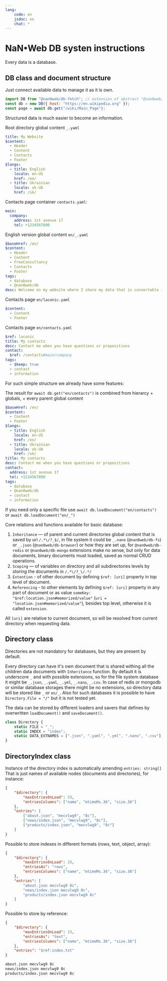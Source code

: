 ```yaml
---
lang:
	code: en
	jsdoc: en
	chat: *
---
```

# NaN•Web DB systen instructions

Every data is a database.

## DB class and document structure

Just connect available data to manage it as it is own.

```js
import DB from "@nan0web/db-fetch"; // extension of abstract "@nan0web/db"
const db = new DB({ host: "https://en.wikipedia.org" });
const page = await db.get("/wiki/Main_Page");
```

Structured data is much easier to become an information.

Root directory global content `_.yaml`

```yaml
title: My Website
$content:
  - Header
  - Content
  - Contacts
  - Footer
$langs:
  - title: English
    locale: en-US
    href: /en/
  - title: Ukrainian
    locale: uk-UA
    href: /uk/
```

Contacts page container `contacts.yaml`:

```yaml
main:
  company:
    address: 1st avenue 17
    tel: +1234567890
```

English version global content `en/_.yaml`

```yaml
$baseHref: /en/
$content:
  - Header
  - Content
  - FreeConsultancy
  - Contacts
  - Footer
tags:
  - database
  - @nan0web/db
desc: Welcome on my website where I share my data that is convertable into information
```

Contacts page `en/laconic.yaml`

```yaml
$content:
  - Content
  - Footer
```

Contacts page `en/contacts.yaml`

```yaml
$ref: laconic
title: My contacts
desc: Contact me when you have questions or propositions
contact:
  $ref: /contacts#main/company
tags:
  - $keep: true
  - contact
  - information
```

For such simple structure we already have some features:

The result for `await db.get("en/contacts")` is combined from hierarcy + globals, + every parent global content

```yaml
$baseHref: /en/
$content:
  - Content
  - Footer
$langs:
  - title: English
    locale: en-US
    href: /en/
  - title: Ukrainian
    locale: uk-UA
    href: /uk/
title: My contacts
desc: Contact me when you have questions or propositions
contact:
  address: 1st avenue 17
  tel: +1234567890
tags:
  - database
  - @nan0web/db
  - contact
  - information
```

If you need only a specific file use `await db.loadDocument("en/contacts")` or `await db.loadDocument("en/_")`

Core relations and functions available for basic database:

1. `Inheritance` — of parent and current directories global content that is saved by uri `/.*\/?_$/`, in file system it could be `_.nano` (`@nan0web/db-fs`) or `_.json` (`@nan0web/db-browser`) or how they are set up, for `@nan0web/db-redis` or `@nan0web/db-mongo` extensions make no sense, but only for data documents, binary documents must loaded, saved as normal CRUD operations.
1. `Scoping` — of variables on directory and all subdirectories levels by storing the documents in `/.*\/?_\/.*/`
1. `Extention` - of other document by defining `$ref: [uri]` property in top level of document.
1. `Referencing` - to other elements by defining `$ref: [uri]` property in any part of document or as value `someKey: "$ref:location.json#memorized/value"` (`uri = "location.json#memorized/value"`), besides top level, otherwise it is called `extension`.

All `[uri]` are relative to current document, so will be resolved from current directory when requesting data.

## Directory class

Directories are not mandatory for databases, but they are present by default.

Every directory can have it's own document that is shared withing all the children data documents with `Inheritance` function. By default it is underscore `_` and with possible extensions, so for the file system database it might be `_.json`, `_.yaml`, `_.yml`, `_.nano`, `_.csv`. In case of redis or mongodb or similar database storages there might be no extensions, so directory data will be stored like `_` or `en/_`. Also for such databases it is possible to have `Directory.File = "/"` but it is not tested yet.

The data can be stored by different loaders and savers that defines by overwritten `loadDocument()` and `saveDocument()`.

```js
class Directory {
	static FILE = "_";
	static INDEX = "index";
	static DATA_EXTNAMES = [".json", ".yaml", ".yml", ".nano", ".csv"];
}
```

## DirectoryIndex class

Instance of the directory index is automatically amending `entries: string[]` That is just names of available nodes (documents and directories), for instance:

```json
{
	"$directory": {
		"maxEntriesOnLoad": 33,
		"entriesColumns": ["name", "mtimeMs.36", "size.36"]
	},
	"entries": [
		["about.json", "mecvlwg9", "8c"],
		["news/index.json", "mecvlwg9", "8c"],
		["products/index.json", "mecvlwg9", "8c"]
	]
}
```

Possible to store indexes in different formats (rows, text, object, array):

```json
{
	"$directory": {
		"maxEntriesOnLoad": 33,
		"entriesAs": "rows",
		"entriesColumns": ["name", "mtimeMs.36", "size.36"]
	},
	"entries": [
		"about.json mecvlwg9 8c",
		"news/index.json mecvlwg9 8c",
		"products/index.json mecvlwg9 8c"
	]
}
```

Possible to store by reference:

```json
{
	"$directory": {
		"maxEntriesOnLoad": 33,
		"entriesAs": "text",
		"entriesColumns": ["name", "mtimeMs.36", "size.36"]
	},
	"entries": "$ref:index.txt"
}
```

```txt
about.json mecvlwg9 8c
news/index.json mecvlwg9 8c
products/index.json mecvlwg9 8c
```
